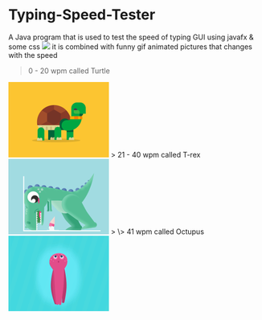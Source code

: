 # Typing-Speed-Tester
A Java program that is used to test the speed of typing
 GUI using javafx & some css
 <img style="margin:auto" src="https://github.com/hrr2000/Typing-Speed-Tester/blob/main/program.png">
 it is combined with funny gif animated pictures that changes with the speed
 > 0 - 20 wpm called Turtle
 <img style="width:200px;" src="https://github.com/hrr2000/Typing-Speed-Tester/blob/main/turtle.gif">
 > 21 - 40 wpm called T-rex
 <img style="width:200px;" src="https://github.com/hrr2000/Typing-Speed-Tester/blob/main/t-rex.gif">
 > \> 41 wpm called Octupus
 <img style="width:200px;" src="https://github.com/hrr2000/Typing-Speed-Tester/blob/main/octupus.gif">
